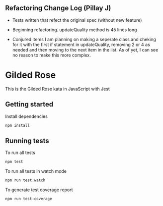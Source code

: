 ## Refactoring Change Log (Pillay J)

- Tests written that refect the original spec (without new feature)

- Beginning refactoring. updateQuality method is 45 lines long

- Conjured items I am planning on making a seperate class and cheking for it with the first if statement in updateQuality, removing 2 or 4 as needed and then moving to the next item in the list. As of yet, I can see no reason to make this more complex.

# Gilded Rose

This is the Gilded Rose kata in JavaScript with Jest

## Getting started

Install dependencies

```sh
npm install
```

## Running tests

To run all tests

```sh
npm test
```

To run all tests in watch mode

```sh
npm run test:watch
```

To generate test coverage report

```sh
npm run test:coverage
```
